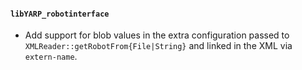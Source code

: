 #### `libYARP_robotinterface`

* Add support for blob values in the extra configuration passed to `XMLReader::getRobotFrom{File|String}` and linked in the XML via `extern-name`.
